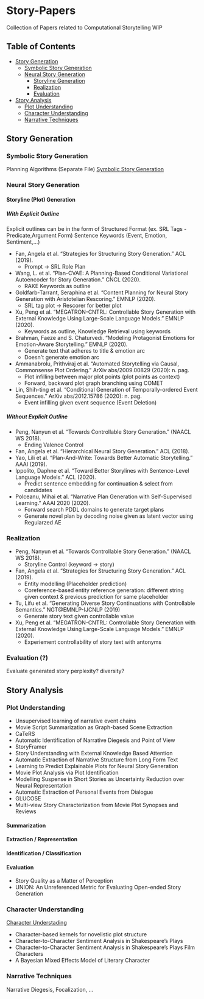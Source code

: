 # Story-Papers
Collection of Papers related to Computational Storytelling
WIP

## Table of Contents
- [Story Generation](#story-generation)
    - [Symbolic Story Generation](#symbolic-story-generation)
    - [Neural Story Generation](#nerual-story-generation)
        - [Storyline Generation](#storyline-(plot)-generation)
        - [Realization](#realization)
        - [Evaluation](#evaluation)
- [Story Analysis](#story-analysis)
    - [Plot Understanding](#plot-understanding)
    - [Character Understanding](#character-understanding)
    - [Narrative Techniques](#narrative-techniques)

## Story Generation
### Symbolic Story Generation
Planning Algorithms
(Separate File)
[Symbolic Story Generation](story_generation/symbolic_story_gen/README.md)
### Neural Story Generation
#### Storyline (Plot) Generation
##### With Explicit Outline
Explicit outlines can be in the form of Structured Format (ex. SRL Tags - Predicate,Argument Form)
Sentence
Keywords (Event, Emotion, Sentiment,...)

* Fan, Angela et al. “Strategies for Structuring Story Generation.” ACL (2019).
    + Prompt -> SRL Role Plan
* Wang, L. et al. “Plan-CVAE: A Planning-Based Conditional Variational Autoencoder for Story Generation.” CNCL (2020).
    + RAKE Keywords as outline
* Goldfarb-Tarrant, Seraphina et al. “Content Planning for Neural Story Generation with Aristotelian Rescoring.” EMNLP (2020).
    + SRL tag plot -> Rescorer for better plot
* Xu, Peng et al. “MEGATRON-CNTRL: Controllable Story Generation with External Knowledge Using Large-Scale Language Models.” EMNLP (2020).
    + Keywords as outline, Knowledge Retrieval using keywords
* Brahman, Faeze and S. Chaturvedi. “Modeling Protagonist Emotions for Emotion-Aware Storytelling.” EMNLP (2020).
    + Generate text that adheres to title & emotion arc
    + Doesn't generate emotion arc
* Ammanabrolu, Prithviraj et al. “Automated Storytelling via Causal, Commonsense Plot Ordering.” ArXiv abs/2009.00829 (2020): n. pag.
    + Plot infilling between major plot points (plot points as context)
    + Forward, backward plot graph branching using COMET
* Lin, Shih-ting et al. “Conditional Generation of Temporally-ordered Event Sequences.” ArXiv abs/2012.15786 (2020): n. pag.
    + Event infilling given event sequence (Event Deletion)

##### Without Explicit Outline
* Peng, Nanyun et al. “Towards Controllable Story Generation.” (NAACL WS 2018).
    + Ending Valence Control
* Fan, Angela et al. “Hierarchical Neural Story Generation.” ACL (2018).
* Yao, Lili et al. “Plan-And-Write: Towards Better Automatic Storytelling.” AAAI (2019).
* Ippolito, Daphne et al. “Toward Better Storylines with Sentence-Level Language Models.” ACL (2020).
    + Predict sentence embedding for continuation & select from candidates
* Polceanu, Mihai et al. “Narrative Plan Generation with Self-Supervised Learning.” AAAI 2020 (2020).
    + Forward search PDDL domains to generate target plans
    + Generate novel plan by decoding noise given as latent vector using Regularzed AE

### Realization
* Peng, Nanyun et al. “Towards Controllable Story Generation.” (NAACL WS 2018).
    + Storyline Control (keyword -> story)
* Fan, Angela et al. “Strategies for Structuring Story Generation.” ACL (2019).
    + Entity modelling (Placeholder prediction)
    + Coreference-based entity reference generation: different string given context & previous prediction for same placeholder
* Tu, Lifu et al. “Generating Diverse Story Continuations with Controllable Semantics.” NGT@EMNLP-IJCNLP (2019)
    + Generate story text given controllable value
* Xu, Peng et al. “MEGATRON-CNTRL: Controllable Story Generation with External Knowledge Using Large-Scale Language Models.” EMNLP (2020).
    + Experiement controllability of story text with antonyms

### Evaluation (?)
Evaluate generated story
perplexity? diversity?

## Story Analysis
### Plot Understanding
* Unsupervised learning of narrative event chains
* Movie Script Summarization as Graph-based Scene Extraction
* CaTeRS
* Automatic Identification of Narrative Diegesis and Point of View
* StoryFramer
* Story Understanding with External Knowledge Based Attention
* Automatic Extraction of Narrative Structure from Long Form Text
* Learning to Predict Explainable Plots for Neural Story Generation
* Movie Plot Analysis via Plot Identification
* Modelling Suspense in Short Stories as Uncertainty Reduction over Neural Representation
* Automatic Extraction of Personal Events from Dialogue
* GLUCOSE
* Multi-view Story Characterization from Movie Plot Synopses and Reviews

#### Summarization
#### Extraction / Representation
#### Identification / Classification
#### Evaluation
* Story Quality as a Matter of Perception
* UNION: An Unreferenced Metric for Evaluating Open-ended Story Generation


### Character Understanding
[Character Understading](./characters.md)
* Character-based kernels for novelistic plot structure
* Character-to-Character Sentiment Analysis in Shakespeare’s Plays
* Character-to-Character Sentiment Analysis in Shakespeare’s Plays Film Characters
* A Bayesian Mixed Effects Model of Literary Character

### Narrative Techniques
Narrative Diegesis, Focalization, ...
